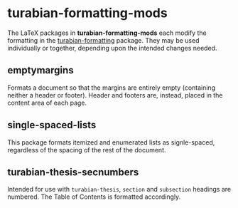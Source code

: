 # turabian-formatting-mods

The LaTeX packages in **turabian-formatting-mods** each modify the formatting in the [turabian-formatting](https://www.ctan.org/pkg/turabian-formatting) package. They may be used individually or together, depending upon the intended changes needed.

## emptymargins
Formats a document so that the margins are entirely empty (containing neither a header or footer). Header and footers are, instead, placed in the content area of each page.

## single-spaced-lists
This package formats itemized and enumerated lists as signle-spaced, regardless of the spacing of the rest of the document.

## turabian-thesis-secnumbers
Intended for use with `turabian-thesis`, `section` and `subsection` headings are numbered. The Table of Contents is formatted accordingly.
